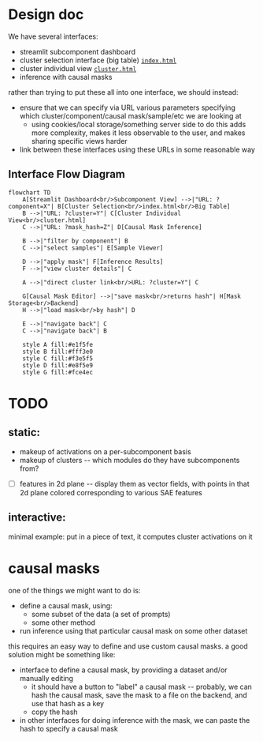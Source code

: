 # Design doc

We have several interfaces:

- streamlit subcomponent dashboard
- cluster selection interface (big table) [`index.html`](index.html)
- cluster individual view [`cluster.html`](cluster.html)
- inference with causal masks

rather than trying to put these all into one interface, we should instead:

- ensure that we can specify via URL various parameters specifying which cluster/component/causal mask/sample/etc we are looking at
   - using cookies/local storage/something server side to do this adds more complexity, makes it less observable to the user, and makes sharing specific views harder
- link between these interfaces using these URLs in some reasonable way

## Interface Flow Diagram

```mermaid
flowchart TD
    A[Streamlit Dashboard<br/>Subcomponent View] -->|"URL: ?component=X"| B[Cluster Selection<br/>index.html<br/>Big Table]
    B -->|"URL: ?cluster=Y"| C[Cluster Individual View<br/>cluster.html]
    C -->|"URL: ?mask_hash=Z"| D[Causal Mask Inference]

    B -->|"filter by component"| B
    C -->|"select samples"| E[Sample Viewer]

    D -->|"apply mask"| F[Inference Results]
    F -->|"view cluster details"| C

    A -->|"direct cluster link<br/>URL: ?cluster=Y"| C

    G[Causal Mask Editor] -->|"save mask<br/>returns hash"| H[Mask Storage<br/>Backend]
    H -->|"load mask<br/>by hash"| D

    E -->|"navigate back"| C
    C -->|"navigate back"| B

    style A fill:#e1f5fe
    style B fill:#fff3e0
    style C fill:#f3e5f5
    style D fill:#e8f5e9
    style G fill:#fce4ec
```


# TODO

## static:


- makeup of activations on a per-subcomponent basis
- makeup of clusters -- which modules do they have subcomponents from?
- [ ] features in 2d plane -- display them as vector fields, with points in that 2d plane colored corresponding to various SAE features


## interactive:

minimal example: put in a piece of text, it computes cluster activations on it



# causal masks

one of the things we might want to do is:

- define a causal mask, using:
	- some subset of the data (a set of prompts)
	- some other method
- run inference using that particular causal mask on some other dataset

this requires an easy way to define and use custom causal masks. a good solution might be something like:

- interface to define a causal mask, by providing a dataset and/or manually editing
	- it should have a button to "label" a causal mask -- probably, we can hash the causal mask, save the mask to a file on the backend, and use that hash as a key
	- copy the hash
- in other interfaces for doing inference with the mask, we can paste the hash to specify a causal mask
